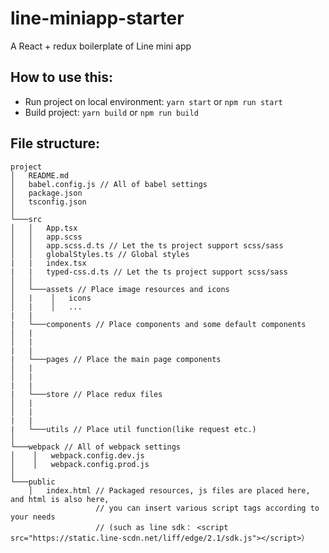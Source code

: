 # line-miniapp-starter
A React + redux boilerplate of Line mini app

## How to use this:
- Run project on local environment: `yarn start` or `npm run start`
- Build project: `yarn build` or `npm run build`

## File structure:
```
project
│   README.md
│   babel.config.js // All of babel settings
│   package.json
│   tsconfig.json
│
└───src
│   │   App.tsx
│   │   app.scss 
│   │   app.scss.d.ts // Let the ts project support scss/sass
│   │   globalStyles.ts // Global styles
|   |   index.tsx
|   |   typed-css.d.ts // Let the ts project support scss/sass
│   │
│   └───assets // Place image resources and icons
│   |    │   icons
│   |    │   ...
|   | 
|   └───components // Place components and some default components
│   |
│   |
|   |
|   └───pages // Place the main page components
│   |
│   |
|   |
|   └───store // Place redux files
│   |
│   |
|   |
|   └───utils // Place util function(like request etc.)
│   
└───webpack // All of webpack settings
│    │   webpack.config.dev.js
│    │   webpack.config.prod.js
│
└───public
    │   index.html // Packaged resources, js files are placed here, and html is also here, 
                   // you can insert various script tags according to your needs 
                   // (such as line sdk： <script src="https://static.line-scdn.net/liff/edge/2.1/sdk.js"></script>）
```
